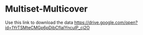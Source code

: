 # Multiset-Multicover

Use this link to download the data
https://drive.google.com/open?id=1YrTSMteCMGp6pDibCflaIYnculP_cj2O
